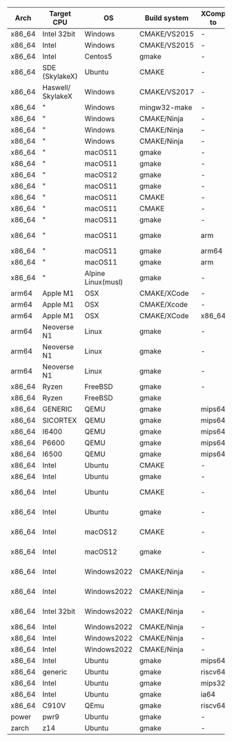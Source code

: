 | Arch|Target CPU|OS|Build system|XComp to|C Compiler|Fortran Compiler|threading|DYN_ARCH|INT64|Libraries| CI Provider| CPU  count|
| ------------|---|---|-----------|-------------|----------|----------------|------|------------|----------|-----------|----------|-------|
| x86_64      |Intel 32bit|Windows|CMAKE/VS2015| -|mingw6.3| - | pthreads | - | - | static | Appveyor|   |
| x86_64      |Intel      |Windows|CMAKE/VS2015| -|mingw5.3| - | pthreads | - | - | static | Appveyor|  |
| x86_64      |Intel      |Centos5|gmake       | -|gcc 4.8 |gfortran| pthreads | + | - | both | Azure |   |
| x86_64      |SDE (SkylakeX)|Ubuntu| CMAKE| - | gcc | gfortran | pthreads | - | - | both | Azure |   |
| x86_64      |Haswell/ SkylakeX|Windows|CMAKE/VS2017| - | VS2017| - |  | - | - | static | Azure |   |
| x86_64      | " | Windows|mingw32-make| - |gcc | gfortran |  | list | - | both | Azure |  |
| x86_64      | " |Windows|CMAKE/Ninja| - |LLVM | - |  | - | - | static | Azure |   |
| x86_64      | " |Windows|CMAKE/Ninja| - |LLVM | flang | | - | - | static | Azure |   |
| x86_64      | " |Windows|CMAKE/Ninja| - |VS2022| flang* |  | - | - | static | Azure |   |
| x86_64      | " |macOS11|gmake | - | gcc-10|gfortran| OpenMP | + | - | both | Azure |  |
| x86_64      | " |macOS11|gmake | - | gcc-10|gfortran| none | - | - | both | Azure |  |
| x86_64      | " |macOS12|gmake | - | gcc-12|gfortran|pthreads| - | - | both | Azure |  |
| x86_64      | " |macOS11|gmake | - | llvm  | - | OpenMP | + | - | both | Azure |  |
| x86_64      | " |macOS11|CMAKE | - | llvm  | - | OpenMP | no_avx512 | - | static | Azure |  |
| x86_64      | " |macOS11|CMAKE | - | gcc-10| gfortran| pthreads | list | - | shared | Azure |  |
| x86_64      | " |macOS11|gmake | - | llvm | ifort | pthreads | - | - | both | Azure |  |
| x86_64      | " |macOS11|gmake |arm| AndroidNDK-llvm | - | | - | - | both | Azure |  |
| x86_64      | " |macOS11|gmake |arm64| XCode 12.4 | - | | + | - | both | Azure |  |
| x86_64      | " |macOS11|gmake |arm | XCode 12.4 | - | | + | - | both | Azure |  |
| x86_64      | " |Alpine Linux(musl)|gmake| - | gcc | gfortran | pthreads | + | - | both | Azure |  |
| arm64       |Apple M1   |OSX    |CMAKE/XCode| - | LLVM   | - | OpenMP | - | - | static | Cirrus |   |
| arm64       |Apple M1   |OSX    |CMAKE/Xcode| - | LLVM   | - | OpenMP | - | + | static | Cirrus |  |  
| arm64       |Apple M1   |OSX    |CMAKE/XCode|x86_64| LLVM| - | - | + | - | static | Cirrus |   |
| arm64       |Neoverse N1|Linux  |gmake      | -    |gcc10.2| -| pthreads| - | - | both   | Cirrus |   |
| arm64       |Neoverse N1|Linux  |gmake      | -    |gcc10.2| -| pthreads| - | + | both   | Cirrus |  |
| arm64       |Neoverse N1|Linux  |gmake      |-     |gcc10.2| -| OpenMP | - | - | both   |Cirrus | 8 |
| x86_64      | Ryzen|   FreeBSD  |gmake      | - | gcc12.2|gfortran| pthreads| - | - | both | Cirrus | |
| x86_64      | Ryzen|   FreeBSD  |gmake      |   | gcc12.2|gfortran| pthreads| - | + | both | Cirrus | |
| x86_64       |GENERIC    |QEMU   |gmake| mips64 | gcc | gfortran | pthreads | - | - | static | Github |  |
| x86_64      |SICORTEX   |QEMU   |gmake| mips64 | gcc | gfortran | pthreads | - | - | static | Github |  |
| x86_64      |I6400      |QEMU   |gmake| mips64 | gcc | gfortran | pthreads | - | - | static | Github |  |
| x86_64      |P6600      |QEMU   |gmake| mips64 | gcc | gfortran | pthreads | - | - | static | Github |  |
| x86_64      |I6500      |QEMU   |gmake| mips64 | gcc | gfortran | pthreads | - | - | static | Github |  |
| x86_64      |Intel      |Ubuntu |CMAKE| - | gcc-11.3 | gfortran | pthreads | + | - | static | Github |  |
| x86_64      |Intel      |Ubuntu |gmake| - | gcc-11.3 | gfortran | pthreads | + | - | both   | Github |  |
| x86_64      |Intel      |Ubuntu |CMAKE| - | gcc-11.3 | flang-classic | pthreads | + | - | static | Github |  |
| x86_64      |Intel      |Ubuntu |gmake| - | gcc-11.3 | flang-classic | pthreads | + | - | both   | Github |  |
| x86_64      |Intel      |macOS12 | CMAKE| - | AppleClang 14 | gfortran | pthreads | + | - | static | Github |  |
| x86_64      |Intel      |macOS12 | gmake| - | AppleClang 14 | gfortran | pthreads | + | - | both   | Github |  |
| x86_64      |Intel      |Windows2022 | CMAKE/Ninja| - | mingw gcc 13  | gfortran |  | + | - | static | Github |  |
| x86_64      |Intel      |Windows2022 | CMAKE/Ninja| - | mingw gcc 13  | gfortran |  | + | + | static | Github |  |
| x86_64      |Intel 32bit|Windows2022 | CMAKE/Ninja| - | mingw gcc 13  | gfortran |  | + | - | static | Github | |
| x86_64      |Intel |Windows2022 | CMAKE/Ninja| - | LLVM 16 | - |  |  + | - | static | Github |  |
| x86_64      |Intel | Windows2022 |CMAKE/Ninja| - | LLVM 16 | - |  | + | + | static | Github |  | 
| x86_64      |Intel | Windows2022 |CMAKE/Ninja| - | gcc 13| - |  | + | - | static | Github |   |
| x86_64      |Intel| Ubuntu        |gmake      |mips64|gcc|gfortran|pthreads|+|-|both|Github|   |
| x86_64      |generic|Ubuntu        |gmake      |riscv64|gcc|gfortran|pthreads|-|-|both|Github|  |
| x86_64      |Intel|Ubuntu        |gmake      |mips32|gcc|gfortran|pthreads|-|-|both|Github |  |
| x86_64      |Intel|Ubuntu        |gmake      |ia64|gcc|gfortran|pthreads|-|-|both|Github|  |
| x86_64      |C910V|QEmu         |gmake      |riscv64|gcc|gfortran|pthreads|-|-|both|Github| |
|power        |pwr9| Ubuntu        |gmake      | - |gcc|gfortran|OpenMP|-|-|both|OSUOSL|  |
|zarch        |z14 | Ubuntu        |gmake      | - |gcc|gfortran|OpenMP|-|-|both|OSUOSL|  |

